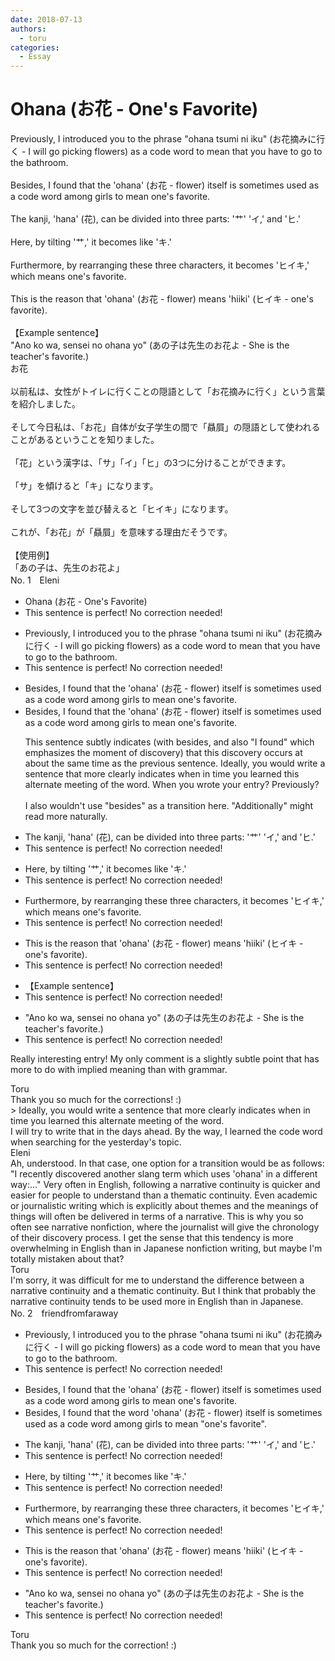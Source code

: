 ```yaml
---
date: 2018-07-13
authors:
  - toru
categories:
  - Essay
---
```


<h1 id="subject_show">Ohana (お花 - One's Favorite)</h1>
<div class="date" hidden>Jul 13, 2018 21:49</div>
<div id="post"><div id="body_show_ori">
Previously, I introduced you to the phrase "ohana tsumi ni iku" (お花摘みに行く - I will go picking flowers) as a code word to mean that you have to go to the bathroom.<br/><br/>Besides, I found that the 'ohana' (お花 - flower) itself is sometimes used as a code word among girls to mean one's favorite.<br/><br/>The kanji, 'hana' (花), can be divided into three parts: '艹' 'イ,' and 'ヒ.'<br/><br/>Here, by tilting '艹,' it becomes like 'キ.'<br/><br/>Furthermore, by rearranging these three characters, it becomes 'ヒイキ,' which means one's favorite.<br/><br/>This is the reason that 'ohana' (お花 - flower) means 'hiiki' (ヒイキ - one's favorite).<br/><br/>【Example sentence】<br/>"Ano ko wa, sensei no ohana yo" (あの子は先生のお花よ - She is the teacher's favorite.)
</div></div>

<!-- more -->

<div id="post_ja"><div id="body_show_mo">
お花<br/><br/>以前私は、女性がトイレに行くことの隠語として「お花摘みに行く」という言葉を紹介しました。<br/><br/>そして今日私は、「お花」自体が女子学生の間で「贔屓」の隠語として使われることがあるということを知りました。<br/><br/>「花」という漢字は、「サ」「イ」「ヒ」の3つに分けることができます。<br/><br/>「サ」を傾けると「キ」になります。<br/><br/>そして3つの文字を並び替えると「ヒイキ」になります。<br/><br/>これが、「お花」が「贔屓」を意味する理由だそうです。<br/><br/>【使用例】<br/>「あの子は、先生のお花よ」
</div></div>
<div id="block"><div class="first_name"> No. 1　<span class="just_name">Eleni</span></div><div id="block2">
<ul class="correction_field">
<li class="incorrect">Ohana (お花 - One's Favorite)</li>
<li class="corrected perfect">This sentence is perfect! No correction needed!</li>
</ul>
<ul class="correction_field">
<li class="incorrect">Previously, I introduced you to the phrase "ohana tsumi ni iku" (お花摘みに行く - I will go picking flowers) as a code word to mean that you have to go to the bathroom.</li>
<li class="corrected perfect">This sentence is perfect! No correction needed!</li>
</ul>
<ul class="correction_field">
<li class="incorrect">Besides, I found that the 'ohana' (お花 - flower) itself is sometimes used as a code word among girls to mean one's favorite.</li>
<li class="corrected correct">
<span class="f_red">Besides</span>, I found that the 'ohana' (お花 - flower) itself is sometimes used as a code word among girls to mean one's favorite.
<p class="correction_comment">This sentence subtly indicates (with besides, and also "I found" which emphasizes the moment of discovery) that this discovery occurs at about the same time as the previous sentence. Ideally, you would write a sentence that more clearly indicates when in time you learned this alternate meeting of the word. When you wrote your entry? Previously? <br/><br/>I also wouldn't use "besides" as a transition here. "Additionally" might read more naturally.</p>
</li>
</ul>
<ul class="correction_field">
<li class="incorrect">The kanji, 'hana' (花), can be divided into three parts: '艹' 'イ,' and 'ヒ.'</li>
<li class="corrected perfect">This sentence is perfect! No correction needed!</li>
</ul>
<ul class="correction_field">
<li class="incorrect">Here, by tilting '艹,' it becomes like 'キ.'</li>
<li class="corrected perfect">This sentence is perfect! No correction needed!</li>
</ul>
<ul class="correction_field">
<li class="incorrect">Furthermore, by rearranging these three characters, it becomes 'ヒイキ,' which means one's favorite.</li>
<li class="corrected perfect">This sentence is perfect! No correction needed!</li>
</ul>
<ul class="correction_field">
<li class="incorrect">This is the reason that 'ohana' (お花 - flower) means 'hiiki' (ヒイキ - one's favorite).</li>
<li class="corrected perfect">This sentence is perfect! No correction needed!</li>
</ul>
<ul class="correction_field">
<li class="incorrect">【Example sentence】</li>
<li class="corrected perfect">This sentence is perfect! No correction needed!</li>
</ul>
<ul class="correction_field">
<li class="incorrect">"Ano ko wa, sensei no ohana yo" (あの子は先生のお花よ - She is the teacher's favorite.)</li>
<li class="corrected perfect">This sentence is perfect! No correction needed!</li>
</ul>
<p class="comment_small">
 Really interesting entry! My only comment is a slightly subtle point that has more to do with implied meaning than with grammar.
</p>

</div><div class="name"><span class="just_name">Toru</span><br>
Thank you so much for the corrections! :)<br/>&gt; Ideally, you would write a sentence that more clearly indicates when in time you learned this alternate meeting of the word.<br/>I will try to write that in the days ahead. By the way, I learned the code word when searching for the yesterday's topic.
</div>
<div class="name"><span class="just_name">Eleni</span><br>
Ah, understood. In that case, one option for a transition would be as follows: "I recently discovered another slang term which uses 'ohana' in a different way:..." Very often in English, following a narrative continuity is quicker and easier for people to understand than a thematic continuity. Even academic or journalistic writing which is explicitly about themes and the meanings of things will often be delivered in terms of a narrative. This is why you so often see narrative nonfiction, where the journalist will give the chronology of their discovery process. I get the sense that this tendency is more overwhelming in English than in Japanese nonfiction writing, but maybe I'm totally mistaken about that? 
</div>
<div class="name"><span class="just_name">Toru</span><br>
I'm sorry, it was difficult for me to understand the difference between a narrative continuity and a thematic continuity. But I think that probably the narrative continuity tends to be used more in English than in Japanese.
</div>
</div>
<div id="block"><div class="first_name"> No. 2　<span class="just_name">friendfromfaraway</span></div><div id="block2">
<ul class="correction_field">
<li class="incorrect">Previously, I introduced you to the phrase "ohana tsumi ni iku" (お花摘みに行く - I will go picking flowers) as a code word to mean that you have to go to the bathroom.</li>
<li class="corrected perfect">This sentence is perfect! No correction needed!</li>
</ul>
<ul class="correction_field">
<li class="incorrect">Besides, I found that the 'ohana' (お花 - flower) itself is sometimes used as a code word among girls to mean one's favorite.</li>
<li class="corrected correct">
Besides, I found that the <span class="f_blue">word </span>'ohana' (お花 - flower) itself is sometimes used as a code word among girls to mean "one's favorite".
</li>
</ul>
<ul class="correction_field">
<li class="incorrect">The kanji, 'hana' (花), can be divided into three parts: '艹' 'イ,' and 'ヒ.'</li>
<li class="corrected perfect">This sentence is perfect! No correction needed!</li>
</ul>
<ul class="correction_field">
<li class="incorrect">Here, by tilting '艹,' it becomes like 'キ.'</li>
<li class="corrected perfect">This sentence is perfect! No correction needed!</li>
</ul>
<ul class="correction_field">
<li class="incorrect">Furthermore, by rearranging these three characters, it becomes 'ヒイキ,' which means one's favorite.</li>
<li class="corrected perfect">This sentence is perfect! No correction needed!</li>
</ul>
<ul class="correction_field">
<li class="incorrect">This is the reason that 'ohana' (お花 - flower) means 'hiiki' (ヒイキ - one's favorite).</li>
<li class="corrected perfect">This sentence is perfect! No correction needed!</li>
</ul>
<ul class="correction_field">
<li class="incorrect">"Ano ko wa, sensei no ohana yo" (あの子は先生のお花よ - She is the teacher's favorite.)</li>
<li class="corrected perfect">This sentence is perfect! No correction needed!</li>
</ul>
</div><div class="name"><span class="just_name">Toru</span><br>
Thank you so much for the correction! :)
</div>
</div>
